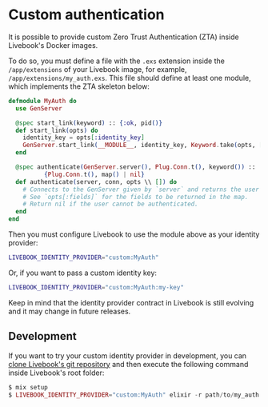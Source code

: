 # Custom authentication

It is possible to provide custom Zero Trust Authentication (ZTA) inside Livebook's Docker images.

To do so, you must define a file with the `.exs` extension inside the `/app/extensions` of your Livebook image, for example, `/app/extensions/my_auth.exs`. This file should define at least one module, which implements the ZTA skeleton below:

```elixir
defmodule MyAuth do
  use GenServer

  @spec start_link(keyword) :: {:ok, pid()}
  def start_link(opts) do
    identity_key = opts[:identity_key]
    GenServer.start_link(__MODULE__, identity_key, Keyword.take(opts, [:name]))
  end

  @spec authenticate(GenServer.server(), Plug.Conn.t(), keyword()) ::
          {Plug.Conn.t(), map() | nil}
  def authenticate(server, conn, opts \\ []) do
    # Connects to the GenServer given by `server` and returns the user information.
    # See `opts[:fields]` for the fields to be returned in the map.
    # Return nil if the user cannot be authenticated.
  end
end
```

Then you must configure Livebook to use the module above as your identity provider:

```bash
LIVEBOOK_IDENTITY_PROVIDER="custom:MyAuth"
```

Or, if you want to pass a custom identity key:

```bash
LIVEBOOK_IDENTITY_PROVIDER="custom:MyAuth:my-key"
```

Keep in mind that the identity provider contract in Livebook is still evolving and it may change in future releases.

## Development

If you want to try your custom identity provider in development, you can [clone Livebook's git repository](https://github.com/livebook-dev/livebook) and then execute the following command inside Livebook's root folder:

```elixir
$ mix setup
$ LIVEBOOK_IDENTITY_PROVIDER="custom:MyAuth" elixir -r path/to/my_auth.exs -S mix phx.server
```